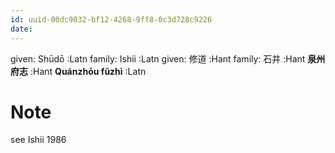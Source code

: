 ```yaml
---
id: uuid-00dc9032-bf12-4268-9ff8-0c3d728c9226
date: 
---
```


given: Shūdō :Latn
family: Ishii :Latn
given: 修道 :Hant
family: 石井 :Hant
**泉州府志** :Hant
**Quánzhōu fǔzhì** :Latn
# Note
see Ishii 1986
